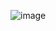![image](https://user-images.githubusercontent.com/34278783/128608050-20727a0d-11ec-4856-9fb1-a48b5afc4603.png)
